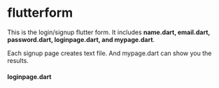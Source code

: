 # flutterform

This is the login/signup flutter form.
It includes __name.dart, email.dart, password.dart, loginpage.dart, and mypage.dart__.

Each signup page creates text file. And mypage.dart can show you the results.

#### loginpage.dart
